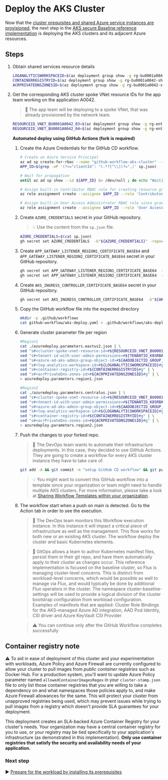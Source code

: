 # Deploy the AKS Cluster

Now that the [cluster prequisites and shared Azure service instances are provisioned](./05-cluster-prerequisites.md), the next step in the [AKS secure Baseline reference implementation](./) is deploying the AKS clusters and its adjacent Azure resources.

## Steps

1.  Obtain shared services resource details

    ```bash
    LOGANALYTICSWORKSPACEID=$(az deployment group show -g rg-bu0001a0042-shared -n shared-svcs-stamp --query properties.outputs.logAnalyticsWorkspaceId.value -o tsv)
    CONTAINERREGISTRYID=$(az deployment group show -g rg-bu0001a0042-shared -n shared-svcs-stamp --query properties.outputs.containerRegistryId.value -o tsv)
    ACRPRIVATEDNSZONESID=$(az deployment group show -g rg-bu0001a0042-shared -n shared-svcs-stamp --query properties.outputs.acrPrivateDnsZonesId.value -o tsv)
    ```

1.  Get the corresponding AKS cluster spoke VNet resource IDs for the app team working on the application A0042.

    > :book: The app team will be deploying to a spoke VNet, that was already provisioned by the network team.

    ```bash
    RESOURCEID_VNET_BU0001A0042_03=$(az deployment group show -g rg-enterprise-networking-spokes -n spoke-BU0001A0042-03 --query properties.outputs.clusterVnetResourceId.value -o tsv)
    RESOURCEID_VNET_BU0001A0042_04=$(az deployment group show -g rg-enterprise-networking-spokes -n spoke-BU0001A0042-04 --query properties.outputs.clusterVnetResourceId.value -o tsv)
    ```

    **Automated deploy using GitHub Actions (fork is required)**

    1.  Create the Azure Credentials for the GitHub CD workflow.

        ```bash
        # Create an Azure Service Principal
        az ad sp create-for-rbac --name "github-workflow-aks-cluster" --sdk-auth --skip-assignment > sp.json
        APP_ID=$(grep -oP '(?<="clientId": ").*?[^\\](?=",)' sp.json)

        # Wait for propagation
        until az ad sp show --id ${APP_ID} &> /dev/null ; do echo "Waiting for Azure AD propagation" && sleep 5; done

        # Assign built-in Contributor RBAC role for creating resource groups and performing deployments at subscription level
        az role assignment create --assignee $APP_ID --role 'Contributor'

        # Assign built-in User Access Administrator RBAC role since granting RBAC access to other resources during the cluster creation will be required at subscription level (e.g. AKS-managed Internal Load Balancer, ACR, Managed Identities, etc.)
        az role assignment create --assignee $APP_ID --role 'User Access Administrator'
        ```

    1.  Create `AZURE_CREDENTIALS` secret in your GitHub repository.

        > :bulb: Use the content from the `sp.json` file.

        ```bash
        AZURE_CREDENTIALS=$(cat sp.json)
        gh secret set AZURE_CREDENTIALS  -b"${AZURE_CREDENTIALS}" -repo="$GITHUB_USER_NAME/aks-secure-baseline"
        ```

    1.  Create `APP_GATEWAY_LISTENER_REGION1_CERTIFICATE_BASE64` and `APP_GATEWAY_LISTENER_REGION2_CERTIFICATE_BASE64` secret in your GitHub repository.

        ```bash
        gh secret set APP_GATEWAY_LISTENER_REGION1_CERTIFICATE_BASE64  -b"${APP_GATEWAY_LISTENER_REGION1_CERTIFICATE_BASE64}" -repo="$GITHUB_USER_NAME/aks-secure-baseline"
        gh secret set APP_GATEWAY_LISTENER_REGION2_CERTIFICATE_BASE64  -b"${APP_GATEWAY_LISTENER_REGION2_CERTIFICATE_BASE64}" -repo="$GITHUB_USER_NAME/aks-secure-baseline"
        ```

    1.  Create `AKS_INGRESS_CONTROLLER_CERTIFICATE_BASE64` secret in your GitHub repository.

        ```bash
        gh secret set AKS_INGRESS_CONTROLLER_CERTIFICATE_BASE64  -b"${AKS_INGRESS_CONTROLLER_CERTIFICATE_BASE64}" -repo="$GITHUB_USER_NAME/aks-secure-baseline"
        ```

    1.  Copy the GitHub workflow file into the expected directory

        ```bash
        mkdir -p .github/workflows
        cat github-workflow/aks-deploy.yaml > .github/workflows/aks-deploy.yaml
        ```

    1.  Generate cluster parameter file per region

        ```bash
        #Region1
        cat ./azuredeploy.parameters.eastus2.json | \
        sed "s#<cluster-spoke-vnet-resource-id>#${RESOURCEID_VNET_BU0001A0042_03}#g" | \
        sed "s#<tenant-id-with-user-admin-permissions>#${TENANTID_K8SRBAC}#g" | \
        sed "s#<azure-ad-aks-admin-group-object-id>#${AADOBJECTID_GROUP_CLUSTERADMIN}#g" | \
        sed "s#<log-analytics-workspace-id>#${LOGANALYTICSWORKSPACEID}#g" | \
        sed "s#<container-registry-id>#${CONTAINERREGISTRYID}#g" | \
        sed "s#<acrPrivateDns-zones-id>#${ACRPRIVATEDNSZONESID}#g" | \
        > azuredeploy.parameters.region1.json

        #Region2
        cat ./azuredeploy.parameters.centralus.json | \
        sed "s#<cluster-spoke-vnet-resource-id>#${RESOURCEID_VNET_BU0001A0042_04}#g" | \
        sed "s#<tenant-id-with-user-admin-permissions>#${TENANTID_K8SRBAC}#g" | \
        sed "s#<azure-ad-aks-admin-group-object-id>#${AADOBJECTID_GROUP_CLUSTERADMIN}#g" | \
        sed "s#<log-analytics-workspace-id>#${LOGANALYTICSWORKSPACEID}#g" | \
        sed "s#<container-registry-id>#${CONTAINERREGISTRYID}#g" | \
        sed "s#<acrPrivateDns-zones-id>#${ACRPRIVATEDNSZONESID}#g" | \
        > azuredeploy.parameters.region2.json
        ```

    1.  Push the changes to your forked repo.

        > :book: The DevOps team wants to automate their infrastructure deployments. In this case, they decided to use GitHub Actions. They are going to create a workflow for every AKS cluster instance they have to take care of.

        ```bash
        git add -A && git commit -m "setup GitHub CD workflow" && git push origin main
        ```

        > :bulb: You might want to convert this GitHub workflow into a template since your organization or team might need to handle multiple AKS clusters. For more information, please take a look at [Sharing Workflow Templates within your organization](https://docs.github.com/actions/configuring-and-managing-workflows/sharing-workflow-templates-within-your-organization).

    1.  The workflow start when a push on main is detected. Go to the Action tab in order to see the execution.

        > :book: The DevOps team monitors this Workflow execution instance. In this instance it will impact a critical piece of infrastructure as well as the management. This flow works for both new or an existing AKS cluster. The workflow deploy the cluster and basic Kubernetes elements.

        > :book: GitOps allows a team to author Kubernetes manifest files, persist them in their git repo, and have them automatically apply to their cluster as changes occur. This reference implementation is focused on the baseline cluster, so Flux is managing cluster-level concerns. This is distinct from workload-level concerns, which would be possible as well to manage via Flux, and would typically be done by additional Flux operators in the cluster. The namespace cluster-baseline-settings will be used to provide a logical division of the cluster bootstrap configuration from workload configuration. Examples of manifests that are applied: Cluster Role Bindings for the AKS-managed Azure AD integration, AAD Pod Identity, CSI driver and Azure KeyVault CSI Provider

        > :warning: You can continue only after the GitHub Workflow completes successfully

## Container registry note

:warning: To aid in ease of deployment of this cluster and your experimentation with workloads, Azure Policy and Azure Firewall are currently configured to allow your cluster to pull images from _public container registries_ such as Docker Hub. For a production system, you'll want to update Azure Policy parameter named `allowedContainerImagesRegex` in your `cluster-stamp.json` file to only list those container registries that you are willing to take a dependency on and what namespaces those policies apply to, and make Azure Firewall allowances for the same. This will protect your cluster from unapproved registries being used, which may prevent issues while trying to pull images from a registry which doesn't provide SLA guarantees for your deployment.

This deployment creates an SLA-backed Azure Container Registry for your cluster's needs. Your organization may have a central container registry for you to use, or your registry may be tied specifically to your application's infrastructure (as demonstrated in this implementation). **Only use container registries that satisfy the security and availability needs of your application.**

### Next step

:arrow_forward: [Prepare for the workload by installing its prerequisites](./07-workload-prerequisites.md)
